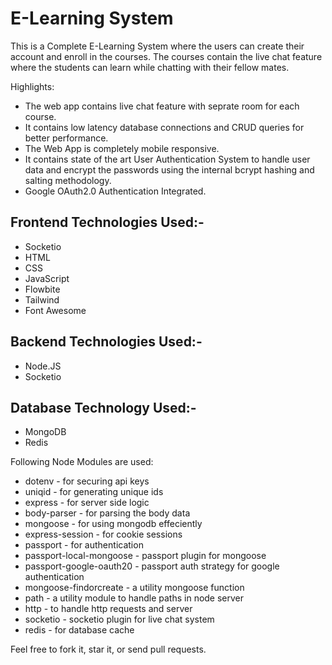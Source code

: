 # E-Learning System

This is a Complete E-Learning System where the users can create their account and enroll in the courses. The courses contain the live chat feature where the students can learn while chatting with their fellow mates.

Highlights:
- The web app contains live chat feature with seprate room for each course.
- It contains low latency database connections and CRUD queries for better performance.
- The Web App is completely mobile responsive.
- It contains state of the art User Authentication System to handle user data and encrypt the passwords using the internal bcrypt hashing and salting methodology.
- Google OAuth2.0 Authentication Integrated.

## Frontend Technologies Used:-
- Socketio
- HTML
- CSS
- JavaScript
- Flowbite
- Tailwind
- Font Awesome

## Backend Technologies Used:-
- Node.JS
- Socketio

## Database Technology Used:-
- MongoDB
- Redis

Following Node Modules are used:
- dotenv - for securing api keys
- uniqid - for generating unique ids
- express - for server side logic
- body-parser - for parsing the body data
- mongoose - for using mongodb effeciently
- express-session - for cookie sessions
- passport - for authentication
- passport-local-mongoose - passport plugin for mongoose
- passport-google-oauth20 - passport auth strategy for google authentication
- mongoose-findorcreate - a utility mongoose function
- path - a utility module to handle paths in node server
- http - to handle http requests and server
- socketio - socketio plugin for live chat system
- redis - for database cache

Feel free to fork it, star it, or send pull requests.
